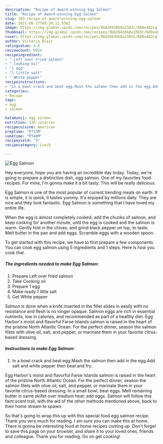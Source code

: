 ```yaml
---
description: "Recipe of Award-winning Egg Salmon"
title: "Recipe of Award-winning Egg Salmon"
slug: 103-recipe-of-award-winning-egg-salmon
date: 2021-06-27T09:20:11.536Z
image: https://img-global.cpcdn.com/recipes/9b820438b8a3383c/680x482cq70/egg-salmon-recipe-main-photo.jpg
thumbnail: https://img-global.cpcdn.com/recipes/9b820438b8a3383c/680x482cq70/egg-salmon-recipe-main-photo.jpg
cover: https://img-global.cpcdn.com/recipes/9b820438b8a3383c/680x482cq70/egg-salmon-recipe-main-photo.jpg
author: Victoria Blair
ratingvalue: 4.6
reviewcount: 6924
recipeingredient:
- " Left over fried salmon"
- " Cooking oil"
- "1 egg"
- "1 little salt"
- " White pepper"
recipeinstructions:
- "In a bowl crack and beat egg.Mash the salmon then add in the egg.Add salt and white pepper then beat and fry."
categories:
- Recipe
tags:
- egg
- salmon

katakunci: egg salmon 
nutrition: 126 calories
recipecuisine: American
preptime: "PT13M"
cooktime: "PT48M"
recipeyield: "3"
recipecategory: Lunch

---
```



![Egg Salmon](https://img-global.cpcdn.com/recipes/9b820438b8a3383c/680x482cq70/egg-salmon-recipe-main-photo.jpg)

Hey everyone, hope you are having an incredible day today. Today, we're going to prepare a distinctive dish, egg salmon. One of my favorites food recipes. For mine, I'm gonna make it a bit tasty. This will be really delicious.

Egg Salmon is one of the most popular of current trending meals on earth. It is simple, it is quick, it tastes yummy. It's enjoyed by millions daily. They are nice and they look fantastic. Egg Salmon is something that I have loved my entire life.

When the egg is almost completely cooked, add the chunks of salmon, and keep cooking for another minute, until the egg is cooked and the salmon is warm. Gently fold in the chives, and grind black pepper on top, to taste. Melt butter in the pan and add eggs. Scramble eggs with a wooden spoon.


To get started with this recipe, we have to first prepare a few components. You can cook egg salmon using 5 ingredients and 1 steps. Here is how you cook that.

<!--inarticleads1-->

##### The ingredients needed to make Egg Salmon:

1. Prepare  Left over fried salmon
1. Take  Cooking oil
1. Prepare 1 egg
1. Make ready 1 little salt
1. Get  White pepper


Salmon is done when a knife inserted in the fillet slides in easily with no resistance and flesh is no longer opaque. Salmon eggs are rich in essential nutrients, low in calories, and recommended as part of a healthy diet. Egg Harbor&#39;s moist and flavorful Faroe Islands salmon is raised in the heart of the pristine North Atlantic Ocean. For the perfect dinner, season the salmon filets with olive oil, salt, and pepper, or marinate them in your favorite citrus-based dressing. 

<!--inarticleads2-->

##### Instructions to make Egg Salmon:

1. In a bowl crack and beat egg.Mash the salmon then add in the egg.Add salt and white pepper then beat and fry.


Egg Harbor&#39;s moist and flavorful Faroe Islands salmon is raised in the heart of the pristine North Atlantic Ocean. For the perfect dinner, season the salmon filets with olive oil, salt, and pepper, or marinate them in your favorite citrus-based dressing. In a small bowl, beat eggs. Melt remaining butter in same skillet over medium heat; add eggs. Salmon will follow this faint scent trail, with the aid of the other methods mentioned above, back to their home stream to spawn. 

So that's going to wrap this up with this special food egg salmon recipe. Thank you very much for reading. I am sure you can make this at home. There is gonna be interesting food at home recipes coming up. Don't forget to save this page on your browser, and share it to your loved ones, friends and colleague. Thank you for reading. Go on get cooking!
